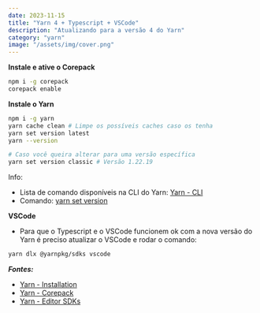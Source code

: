 ```yaml
---
date: 2023-11-15
title: "Yarn 4 + Typescript + VSCode"
description: "Atualizando para a versão 4 do Yarn"
category: "yarn"
image: "/assets/img/cover.png"
---
```


**Instale e ative o Corepack**
```bash
npm i -g corepack
corepack enable
```

**Instale o Yarn**
```bash
npm i -g yarn
yarn cache clean # Limpe os possíveis caches caso os tenha
yarn set version latest
yarn --version

# Caso você queira alterar para uma versão específica
yarn set version classic # Versão 1.22.19
```
Info:
- Lista de comando disponíveis na CLI do Yarn: <a href="https://yarnpkg.com/cli" target="_blank" rel="noopener noreferrer">Yarn - CLI</a>
- Comando: <a href="https://yarnpkg.com/cli/set/version" target="_blank" rel="noopener noreferrer">yarn set version</a>

**VSCode**
- Para que o Typescript e o VSCode funcionem ok com a nova versão do Yarn é preciso atualizar o VSCode e rodar o comando:
```bash
yarn dlx @yarnpkg/sdks vscode
```


***Fontes:***

- <a href="https://yarnpkg.com/getting-started/install" target="_blank" rel="noopener noreferrer">Yarn - Installation</a>
- <a href="https://yarnpkg.com/corepack" target="_blank" rel="noopener noreferrer">Yarn - Corepack</a>
- <a href="https://yarnpkg.com/getting-started/editor-sdks" target="_blank" rel="noopener noreferrer">Yarn - Editor SDKs</a>
